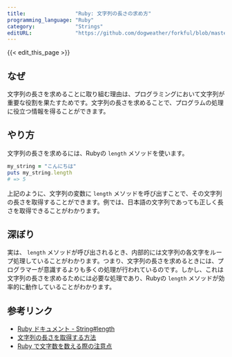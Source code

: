 ```yaml
---
title:                "Ruby: 文字列の長さの求め方"
programming_language: "Ruby"
category:             "Strings"
editURL:              "https://github.com/dogweather/forkful/blob/master/content/ja/ruby/finding-the-length-of-a-string.md"
---
```


{{< edit_this_page >}}

## なぜ

文字列の長さを求めることに取り組む理由は、プログラミングにおいて文字列が重要な役割を果たすためです。文字列の長さを求めることで、プログラムの処理に役立つ情報を得ることができます。

## やり方

文字列の長さを求めるには、Rubyの `length` メソッドを使います。

```Ruby
my_string = "こんにちは"
puts my_string.length
# => 5
```

上記のように、文字列の変数に `length` メソッドを呼び出すことで、その文字列の長さを取得することができます。例では、日本語の文字列であっても正しく長さを取得できることがわかります。

## 深ぼり

実は、 `length` メソッドが呼び出されるとき、内部的には文字列の各文字をループ処理していることがわかります。つまり、文字列の長さを求めるときには、プログラマーが意識するよりも多くの処理が行われているのです。しかし、これは文字列の長さを求めるためには必要な処理であり、Rubyの `length` メソッドが効率的に動作していることがわかります。

## 参考リンク

- [Ruby ドキュメント - String#length](https://docs.ruby-lang.org/ja/latest/class/String.html#I_LENGTH)
- [文字列の長さを取得する方法](https://www.sejuku.net/blog/25440)
- [Ruby で文字数を数える際の注意点](https://qiita.com/hisamura333/items/62217fb8bf9e0e9cdf43)